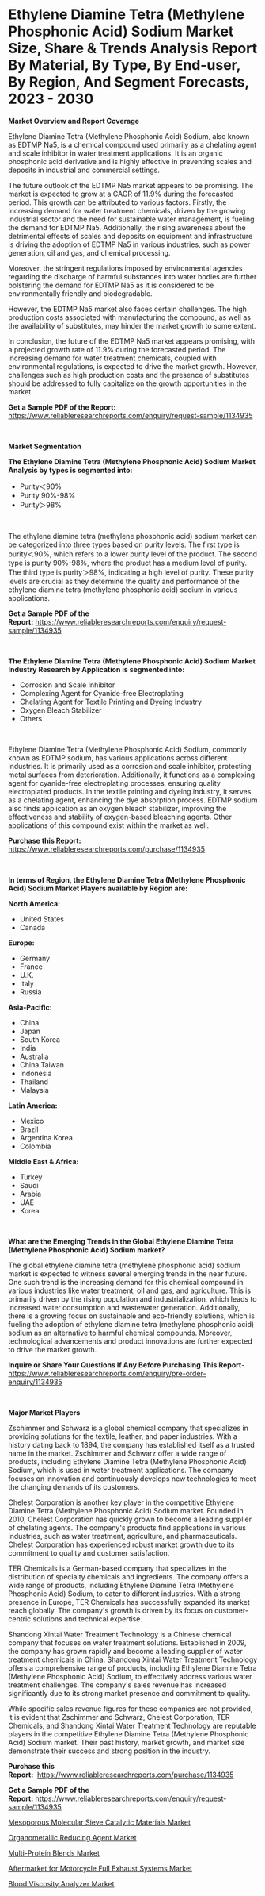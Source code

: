 <p><h1>Ethylene Diamine Tetra (Methylene Phosphonic Acid) Sodium Market Size, Share & Trends Analysis Report By Material, By Type, By End-user, By Region, And Segment Forecasts, 2023 - 2030</h1></p><p><strong>Market Overview and Report Coverage</strong></p>
<p><p>Ethylene Diamine Tetra (Methylene Phosphonic Acid) Sodium, also known as EDTMP Na5, is a chemical compound used primarily as a chelating agent and scale inhibitor in water treatment applications. It is an organic phosphonic acid derivative and is highly effective in preventing scales and deposits in industrial and commercial settings.</p><p>The future outlook of the EDTMP Na5 market appears to be promising. The market is expected to grow at a CAGR of 11.9% during the forecasted period. This growth can be attributed to various factors. Firstly, the increasing demand for water treatment chemicals, driven by the growing industrial sector and the need for sustainable water management, is fueling the demand for EDTMP Na5. Additionally, the rising awareness about the detrimental effects of scales and deposits on equipment and infrastructure is driving the adoption of EDTMP Na5 in various industries, such as power generation, oil and gas, and chemical processing.</p><p>Moreover, the stringent regulations imposed by environmental agencies regarding the discharge of harmful substances into water bodies are further bolstering the demand for EDTMP Na5 as it is considered to be environmentally friendly and biodegradable.</p><p>However, the EDTMP Na5 market also faces certain challenges. The high production costs associated with manufacturing the compound, as well as the availability of substitutes, may hinder the market growth to some extent.</p><p>In conclusion, the future of the EDTMP Na5 market appears promising, with a projected growth rate of 11.9% during the forecasted period. The increasing demand for water treatment chemicals, coupled with environmental regulations, is expected to drive the market growth. However, challenges such as high production costs and the presence of substitutes should be addressed to fully capitalize on the growth opportunities in the market.</p></p>
<p><strong>Get a Sample PDF of the Report:</strong> <a href="https://www.reliableresearchreports.com/enquiry/request-sample/1134935">https://www.reliableresearchreports.com/enquiry/request-sample/1134935</a></p>
<p>&nbsp;</p>
<p><strong>Market Segmentation</strong></p>
<p><strong>The Ethylene Diamine Tetra (Methylene Phosphonic Acid) Sodium Market Analysis by types is segmented into:</strong></p>
<p><ul><li>Purity＜90%</li><li>Purity 90%-98%</li><li>Purity＞98%</li></ul></p>
<p>&nbsp;</p>
<p><p>The ethylene diamine tetra (methylene phosphonic acid) sodium market can be categorized into three types based on purity levels. The first type is purity＜90%, which refers to a lower purity level of the product. The second type is purity 90%-98%, where the product has a medium level of purity. The third type is purity＞98%, indicating a high level of purity. These purity levels are crucial as they determine the quality and performance of the ethylene diamine tetra (methylene phosphonic acid) sodium in various applications.</p></p>
<p><strong>Get a Sample PDF of the Report:</strong>&nbsp;<a href="https://www.reliableresearchreports.com/enquiry/request-sample/1134935">https://www.reliableresearchreports.com/enquiry/request-sample/1134935</a></p>
<p>&nbsp;</p>
<p><strong>The Ethylene Diamine Tetra (Methylene Phosphonic Acid) Sodium Market Industry Research by Application is segmented into:</strong></p>
<p><ul><li>Corrosion and Scale Inhibitor</li><li>Complexing Agent for Cyanide-free Electroplating</li><li>Chelating Agent for Textile Printing and Dyeing Industry</li><li>Oxygen Bleach Stabilizer</li><li>Others</li></ul></p>
<p>&nbsp;</p>
<p><p>Ethylene Diamine Tetra (Methylene Phosphonic Acid) Sodium, commonly known as EDTMP sodium, has various applications across different industries. It is primarily used as a corrosion and scale inhibitor, protecting metal surfaces from deterioration. Additionally, it functions as a complexing agent for cyanide-free electroplating processes, ensuring quality electroplated products. In the textile printing and dyeing industry, it serves as a chelating agent, enhancing the dye absorption process. EDTMP sodium also finds application as an oxygen bleach stabilizer, improving the effectiveness and stability of oxygen-based bleaching agents. Other applications of this compound exist within the market as well.</p></p>
<p><strong>Purchase this Report:</strong>&nbsp; <a href="https://www.reliableresearchreports.com/purchase/1134935">https://www.reliableresearchreports.com/purchase/1134935</a></p>
<p>&nbsp;</p>
<p><strong>In terms of Region, the Ethylene Diamine Tetra (Methylene Phosphonic Acid) Sodium Market Players available by Region are:</strong></p>
<p>
    <p> <strong> North America: </strong>
        <ul>
            <li>United States</li>
            <li>Canada</li>
        </ul>
        </p> 
    <p> <strong> Europe: </strong>
        <ul>
            <li>Germany</li>
            <li>France</li>
            <li>U.K.</li>
            <li>Italy</li>
            <li>Russia</li>
        </ul>
        </p> 
    <p> <strong> Asia-Pacific: </strong>
        <ul>
            <li>China</li>
            <li>Japan</li>
            <li>South Korea</li>
            <li>India</li>
            <li>Australia</li>
            <li>China Taiwan</li>
            <li>Indonesia</li>
            <li>Thailand</li>
            <li>Malaysia</li>
        </ul>
        </p> 
    <p> <strong> Latin America: </strong>
        <ul>
            <li>Mexico</li>
            <li>Brazil</li>
            <li>Argentina Korea</li>
            <li>Colombia</li>
        </ul>
        </p> 
    <p> <strong> Middle East & Africa: </strong>
        <ul>
            <li>Turkey</li>
            <li>Saudi</li>
            <li>Arabia</li>
            <li>UAE</li>
            <li>Korea</li>
        </ul>
    </p>
    </p>
<p>&nbsp;</p>
<p><strong>What are the Emerging Trends in the Global Ethylene Diamine Tetra (Methylene Phosphonic Acid) Sodium market?</strong></p>
<p><p>The global ethylene diamine tetra (methylene phosphonic acid) sodium market is expected to witness several emerging trends in the near future. One such trend is the increasing demand for this chemical compound in various industries like water treatment, oil and gas, and agriculture. This is primarily driven by the rising population and industrialization, which leads to increased water consumption and wastewater generation. Additionally, there is a growing focus on sustainable and eco-friendly solutions, which is fueling the adoption of ethylene diamine tetra (methylene phosphonic acid) sodium as an alternative to harmful chemical compounds. Moreover, technological advancements and product innovations are further expected to drive the market growth.</p></p>
<p><strong>Inquire or Share Your Questions If Any Before Purchasing This Report</strong>- <a href="https://www.reliableresearchreports.com/enquiry/pre-order-enquiry/1134935">https://www.reliableresearchreports.com/enquiry/pre-order-enquiry/1134935</a></p>
<p>&nbsp;</p>
<p><strong>Major Market Players</strong></p>
<p><p>Zschimmer and Schwarz is a global chemical company that specializes in providing solutions for the textile, leather, and paper industries. With a history dating back to 1894, the company has established itself as a trusted name in the market. Zschimmer and Schwarz offer a wide range of products, including Ethylene Diamine Tetra (Methylene Phosphonic Acid) Sodium, which is used in water treatment applications. The company focuses on innovation and continuously develops new technologies to meet the changing demands of its customers.</p><p>Chelest Corporation is another key player in the competitive Ethylene Diamine Tetra (Methylene Phosphonic Acid) Sodium market. Founded in 2010, Chelest Corporation has quickly grown to become a leading supplier of chelating agents. The company's products find applications in various industries, such as water treatment, agriculture, and pharmaceuticals. Chelest Corporation has experienced robust market growth due to its commitment to quality and customer satisfaction.</p><p>TER Chemicals is a German-based company that specializes in the distribution of specialty chemicals and ingredients. The company offers a wide range of products, including Ethylene Diamine Tetra (Methylene Phosphonic Acid) Sodium, to cater to different industries. With a strong presence in Europe, TER Chemicals has successfully expanded its market reach globally. The company's growth is driven by its focus on customer-centric solutions and technical expertise.</p><p>Shandong Xintai Water Treatment Technology is a Chinese chemical company that focuses on water treatment solutions. Established in 2009, the company has grown rapidly and become a leading supplier of water treatment chemicals in China. Shandong Xintai Water Treatment Technology offers a comprehensive range of products, including Ethylene Diamine Tetra (Methylene Phosphonic Acid) Sodium, to effectively address various water treatment challenges. The company's sales revenue has increased significantly due to its strong market presence and commitment to quality.</p><p>While specific sales revenue figures for these companies are not provided, it is evident that Zschimmer and Schwarz, Chelest Corporation, TER Chemicals, and Shandong Xintai Water Treatment Technology are reputable players in the competitive Ethylene Diamine Tetra (Methylene Phosphonic Acid) Sodium market. Their past history, market growth, and market size demonstrate their success and strong position in the industry.</p></p>
<p><strong>Purchase this Report:</strong>&nbsp;&nbsp;<a href="https://www.reliableresearchreports.com/purchase/1134935">https://www.reliableresearchreports.com/purchase/1134935</a></p>
<p></p>
<p><strong>Get a Sample PDF of the Report:</strong>&nbsp;<a href="https://www.reliableresearchreports.com/enquiry/request-sample/1134935">https://www.reliableresearchreports.com/enquiry/request-sample/1134935</a></p>
<p><p><a href="https://www.linkedin.com/pulse/mesoporous-molecular-sieve-catalytic-materials-market/">Mesoporous Molecular Sieve Catalytic Materials Market</a></p><p><a href="https://www.linkedin.com/pulse/organometallic-reducing-agent-market-size-share-global/">Organometallic Reducing Agent Market</a></p><p><a href="https://medium.com/@avarobertson1969/multi-protein-blends-market-comprehensive-assessment-by-type-application-and-geography-79b8c7594af1">Multi-Protein Blends Market</a></p><p><a href="https://medium.com/@dianafisher1927/aftermarket-for-motorcycle-full-exhaust-systems-market-size-cagr-trends-2024-2030-57237f84e62d">Aftermarket for Motorcycle Full Exhaust Systems Market</a></p><p><a href="https://www.linkedin.com/pulse/blood-viscosity-analyzer-market-research-report-unlocks-analysis/">Blood Viscosity Analyzer Market</a></p></p>